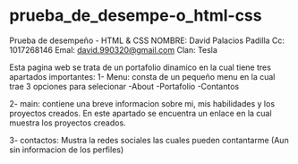 # prueba_de_desempe-o_html-css

Prueba de desempeño - HTML & CSS
NOMBRE: David Palacios Padilla
Cc: 1017268146
Emal: david.990320@gmail.com 
Clan: Tesla

Esta pagina web se trata de un portafolio dinamico en la cual tiene tres apartados importantes:
1- Menu: consta de un pequeño menu en la cual trae 3 opciones para selecionar
  -About
  -Portafolio
  -Contantos

2- main: contiene una breve informacion sobre mi, mis habilidades y los proyectos creados.
  En este apartado se encuentra un enlace en la cual muestra los proyectos creados.

3- contactos: Mustra la redes sociales las cuales pueden contantarme (Aun sin informacion de los perfiles)
